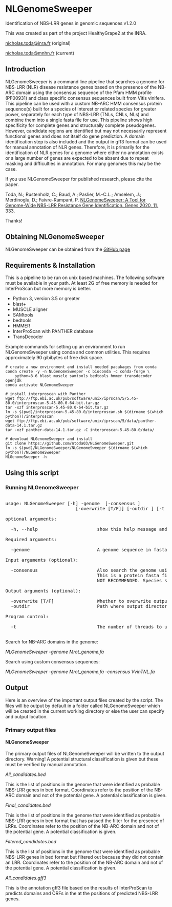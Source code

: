 # NLGenomeSweeper
Identification of NBS-LRR genes in genomic sequences
v1.2.0

This was created as part of the project HealthyGrape2 at the INRA.

nicholas.toda@inra.fr (original)

nicholas.toda@mnhn.fr (current)

## Introduction
NLGenomeSweeper is a command line pipeline that searches a genome for NBS-LRR (NLR) disease resistance 
genes based on the presence of the NB-ARC domain using the consensus sequence of the Pfam HMM profile (PF00931) 
and class specific consensus sequences built from Vitis vinifera. This pipeline can be used with a custom 
NB-ARC HMM consensus protein sequence(s) built for a species of interest or related species for greater power,
separately for each type of NBS-LRR (TNLs, CNLs, NLs) and combine them into a single fasta file for use. This 
pipeline shows high specificity for complete genes and structurally complete pseudogenes. However, candidate regions 
are identified but may not necessarily represent functional genes and does not itself do gene prediction. A domain 
identification step is also included and the output in gff3 format can be used for manual annotation of NLR 
genes. Therefore, it is primarily for the identification of NLR genes for a genome where either no annotation 
exists or a large number of genes are expected to be absent due to repeat masking and difficulties in annotation. 
For many genomes this may be the case. 

If you use NLGenomeSweeper for published research, please cite the paper. 

Toda, N.; Rustenholz, C.; Baud, A.; Paslier, M.-C.L.; Amselem, J.; Merdinoglu, D.; Faivre-Rampant, P. [NLGenomeSweeper: A Tool for Genome-Wide NBS-LRR Resistance Gene Identification. Genes 2020, 11, 333.](https://www.mdpi.com/2073-4425/11/3/333)
 
Thanks!

## Obtaining NLGenomeSweeper
NLGenomeSweeper can be obtained from the [GitHub page](https://github.com/ntoda03/NLGenomeSweeper)


## Requirements & Installation
This is a pipeline to be run on unix based machines.
The following software must be available in your path.
At least 2G of free memory is needed for InterProScan but more memory is better.

* Python 3, version 3.5 or greater
* blast+
* MUSCLE aligner
* SAMtools
* bedtools
* HMMER
* InterProScan with PANTHER database
* TransDecoder

Example commands for setting up an environment to run NLGenomeSweeper using conda and common utilities. This requires approximately 90 gibibytes of free disk space.

```
# create a new environment and install needed pacakages from conda
conda create -y -n NLGenomeSweeper -c bioconda -c conda-forge \
    python=3.6 blast muscle samtools bedtools hmmer transdecoder openjdk
conda activate NLGenomeSweeper

# install interproscan with Panther
wget ftp://ftp.ebi.ac.uk/pub/software/unix/iprscan/5/5.45-80.0/interproscan-5.45-80.0-64-bit.tar.gz
tar -xzf interproscan-5.45-80.0-64-bit.tar.gz
ln -s $(pwd)/interproscan-5.45-80.0/interproscan.sh $(dirname $(which python))/interproscan
wget ftp://ftp.ebi.ac.uk/pub/software/unix/iprscan/5/data/panther-data-14.1.tar.gz
tar -xzf panther-data-14.1.tar.gz -C interproscan-5.45-80.0/data/

# download NLGenomeSweeper and install
git clone https://github.com/ntoda03/NLGenomeSweeper.git
ln -s $(pwd)/NLGenomeSweeper/NLGenomeSweeper $(dirname $(which python))/NLGenomeSweeper
NLGenomeSweeper -h
```


## Using this script

### Running NLGenomeSweeper
<pre>

usage: NLGenomeSweeper [-h] -genome <fasta file> [-consensus <fasta file>]
                          [-overwrite [T/F]] [-outdir <path>] [-t <threads>]

optional arguments:

  -h, --help                      show this help message and exit

Required arguments:

  -genome <fasta file>                        A genome sequence in fasta format to search.

Input arguments (optional):

  -consensus <fasta file>                     Also search the genome using a custom NB-ARC consensus sequence(s).
                                  This is a protein fasta file of the domain sequence(s) only.
                                  NOT RECOMMENDED. Species specific consensus sequences are built by default.

Output arguments (optional):

  -overwrite [T/F]                Whether to overwrite output files if they already exist. [Default F] 
  -outdir <path>                        Path where output directory NLGenomeSweeper will be created. [Default ./] 

Program control:

  -t <threads>                             The number of threads to use.

</pre>
Search for NB-ARC domains in the genome:

*NLGenomeSweeper -genome Mrot_genome.fa*

Search using custom consensus sequences:

*NLGenomeSweeper -genome Mrot_genome.fa -consensus VvinTNL.fa*

## Output
Here is an overview of the important output files created by the script. The files will be output by default in a folder called NLGenomeSweeper which will be created in the current working directory or else the user can specify and output location. 

### Primary output files
#### NLGenomeSweeper
The primary output files of NLGenomeSweeper will be written to the output directory.
Warning! A potential structural classification is given but these must be verified by manual annotation.

*All_candidates.bed*

This is the list of positions in the genome that were identified as probable NBS-LRR genes in bed format. Coordinates refer to the position of the NB-ARC domain and not of the potential gene. A potential classification is given.

*Final_candidates.bed*

This is the list of positions in the genome that were identified as probable NBS-LRR genes in bed format that has passed the filter for the presence of LRRs. Coordinates refer to the position of the NB-ARC domain and not of the potential gene. A potential classification is given.

*Filtered_candidates.bed*

This is the list of positions in the genome that were identified as probable NBS-LRR genes in bed format but filtered out because they did not contain an LRR. Coordinates refer to the position of the NB-ARC domain and not of the potential gene. A potential classification is given.

*All_candidates.gff3*

This is the annotation gff3 file based on the results of InterProScan to predicts domains and ORFs in the at the positions of predicted NBS-LRR genes. 

